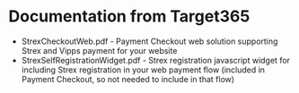 # Documentation from Target365
* StrexCheckoutWeb.pdf - Payment Checkout web solution supporting Strex and Vipps payment for your website
* StrexSelfRegistrationWidget.pdf - Strex registration javascript widget for including Strex registration in your web payment flow (included in Payment Checkout, so not needed to include in that flow)
